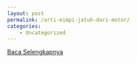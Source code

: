 ```yaml
---
layout: post
permalink: /arti-mimpi-jatuh-dari-motor/
categories:
    - Uncategorized
---
```


[Baca Selengkapnya](/06)